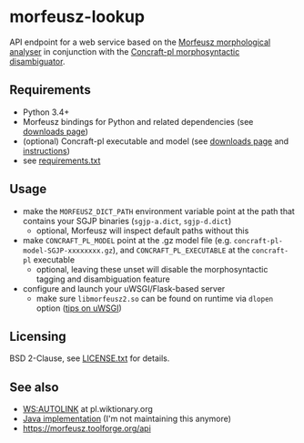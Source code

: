 # morfeusz-lookup
API endpoint for a web service based on the [Morfeusz morphological analyser](http://morfeusz.sgjp.pl/doc/about/en) in conjunction with the [Concraft-pl morphosyntactic disambiguator](http://zil.ipipan.waw.pl/Concraft).

## Requirements
* Python 3.4+
* Morfeusz bindings for Python and related dependencies (see [downloads page](http://morfeusz.sgjp.pl/download/en))
* (optional) Concraft-pl executable and model (see [downloads page](http://zil.ipipan.waw.pl/Concraft) and [instructions](https://github.com/kawu/concraft-pl))
* see [requirements.txt](./requirements.txt)

## Usage
* make the `MORFEUSZ_DICT_PATH` environment variable point at the path that contains your SGJP binaries (`sgjp-a.dict`, `sgjp-d.dict`)
  * optional, Morfeusz will inspect default paths without this
* make `CONCRAFT_PL_MODEL` point at the .gz model file (e.g. `concraft-pl-model-SGJP-xxxxxxxx.gz`), and `CONCRAFT_PL_EXECUTABLE` at the `concraft-pl` executable
  * optional, leaving these unset will disable the morphosyntactic tagging and disambiguation feature
* configure and launch your uWSGI/Flask-based server
  * make sure `libmorfeusz2.so` can be found on runtime via `dlopen` option ([tips on uWSGI](https://wikitech.wikimedia.org/w/index.php?title=Help_talk:Toolforge/Web&oldid=1867866#Python_(uWSGI/k8s),_egg_files_and_binary_dependencies))

## Licensing
BSD 2-Clause, see [LICENSE.txt](./LICENSE.txt) for details.

## See also
* [WS:AUTOLINK](https://pl.wiktionary.org/wiki/Wikis%C5%82ownik:Narz%C4%99dzia/Linkowanie_automatyczne) at pl.wiktionary.org
* [Java implementation](https://github.com/PeterBowman/wikibot/blob/25dca7da0712b642ab0fb06218e60cd11c54f401/webapp/src/main/java/com/github/wikibot/webapp/MorfeuszLookup.java) (I'm not maintaining this anymore)
* https://morfeusz.toolforge.org/api
